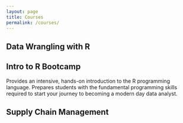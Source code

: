 ```yaml
---
layout: page
title: Courses
permalink: /courses/
---
```



## Data Wrangling with R


## Intro to R Bootcamp
Provides an intensive, hands-on introduction to the R programming language. Prepares students with the fundamental programming skills required to start your journey to becoming a modern day data analyst.

## Supply Chain Management
